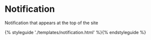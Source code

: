 # Notification

Notification that appears at the top of the site

{% styleguide './templates/notification.html' %}{% endstyleguide %}
